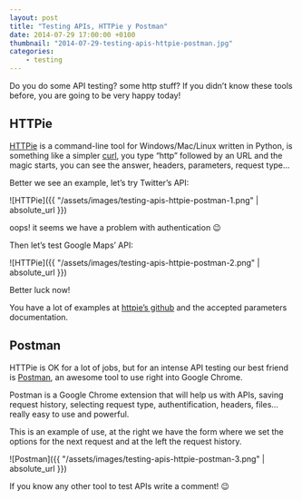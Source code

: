 ```yaml
---
layout: post
title: "Testing APIs, HTTPie y Postman"
date: 2014-07-29 17:00:00 +0100
thumbnail: "2014-07-29-testing-apis-httpie-postman.jpg"
categories:
    - testing
---
```

Do you do some API testing? some http stuff? If you didn’t know these tools before, you are going to be very happy today!

## HTTPie

[HTTPie](http://www.httpie.org/) is a command-line tool for Windows/Mac/Linux written in Python, is something like a simpler [curl](http://curl.haxx.se/), you type “http” followed by an URL and the magic starts, you can see the answer, headers, parameters, request type…

Better we see an example, let’s try Twitter’s API:

![HTTPie]({{ "/assets/images/testing-apis-httpie-postman-1.png" | absolute_url }})

oops! it seems we have a problem with authentication 😉

Then let’s test Google Maps’ API:

![HTTPie]({{ "/assets/images/testing-apis-httpie-postman-2.png" | absolute_url }})

Better luck now!

You have a lot of examples at [httpie’s github](https://github.com/jakubroztocil/httpie) and the accepted parameters documentation.

## Postman

HTTPie is OK for a lot of jobs, but for an intense API testing our best friend is [Postman](http://www.getpostman.com/), an awesome tool to use right into Google Chrome.

Postman is a Google Chrome extension that will help us with APIs, saving request history, selecting request type, authentification, headers, files… really easy to use and powerful.

This is an example of use, at the right we have the form where we set the options for the next request and at the left the request history.

![Postman]({{ "/assets/images/testing-apis-httpie-postman-3.png" | absolute_url }})

If you know any other tool to test APIs write a comment! 😉

